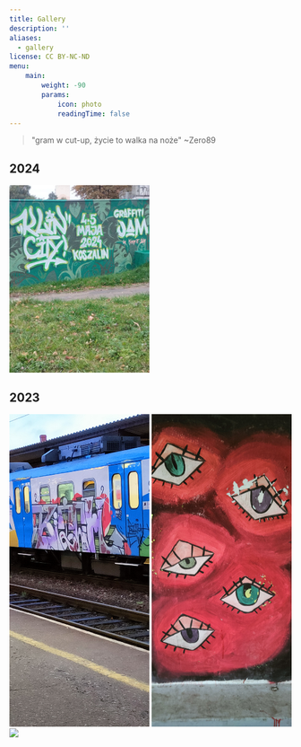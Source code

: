 ```yaml
---
title: Gallery
description: ''
aliases:
  - gallery
license: CC BY-NC-ND
menu:
    main: 
        weight: -90
        params:
            icon: photo
            readingTime: false
---
```


> "gram w cut-up, życie to walka na noże" ~Zero89

## 2024
[<img src="image4.jpg" width="250"/>](image4.jpg)

## 2023
[<img src="image1.jpg" width="250"/>](image1.jpg) [<img src="image2.jpg" width="250"/>](image2.jpg) \
[<img src="image3.jpg" width="750"/>](image3.jpg)
